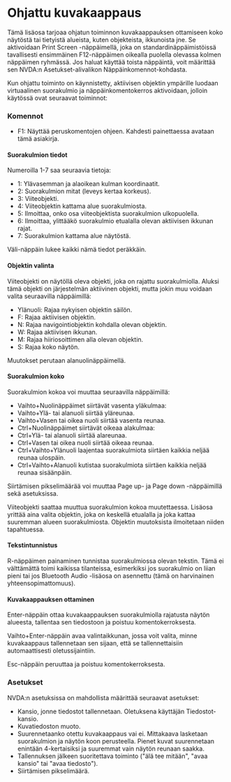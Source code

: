 # Ohjattu kuvakaappaus

Tämä lisäosa tarjoaa ohjatun toiminnon kuvakaappauksen ottamiseen koko näytöstä tai tietyistä alueista, kuten objekteista, ikkunoista jne. Se aktivoidaan Print Screen -näppäimellä, joka on standardinäppäimistöissä tavallisesti ensimmäinen F12-näppäimen oikealla puolella olevassa kolmen näppäimen ryhmässä. Jos haluat käyttää toista näppäintä, voit määrittää sen NVDA:n Asetukset-alivalikon Näppäinkomennot-kohdasta.

Kun ohjattu toiminto on käynnistetty, aktiivisen objektin ympärille luodaan virtuaalinen suorakulmio ja näppäinkomentokerros aktivoidaan, jolloin käytössä ovat seuraavat toiminnot:

### Komennot

* F1: Näyttää peruskomentojen ohjeen. Kahdesti painettaessa avataan tämä asiakirja.

#### Suorakulmion tiedot

Numeroilla 1-7 saa seuraavia tietoja:

* 1: Ylävasemman ja alaoikean kulman koordinaatit.
* 2: Suorakulmion mitat (leveys kertaa korkeus).
* 3: Viiteobjekti.
* 4: Viiteobjektin kattama alue suorakulmiosta.
* 5: Ilmoittaa, onko osa viiteobjektista suorakulmion ulkopuolella.
* 6: Ilmoittaa, ylittääkö suorakulmio etualalla olevan aktiivisen ikkunan rajat.
* 7: Suorakulmion kattama alue näytöstä.

Väli-näppäin lukee kaikki nämä tiedot peräkkäin.

#### Objektin valinta

Viiteobjekti on näytöllä oleva objekti, joka on rajattu suorakulmiolla. Aluksi tämä objekti on järjestelmän aktiivinen objekti, mutta jokin muu voidaan valita seuraavilla näppäimillä:

* Ylänuoli: Rajaa nykyisen objektin säilön.
* F: Rajaa aktiivisen objektin.
* N: Rajaa navigointiobjektin kohdalla olevan objektin.
* W: Rajaa aktiivisen ikkunan.
* M: Rajaa hiiriosoittimen alla olevan objektin.
* S: Rajaa koko näytön.

Muutokset perutaan alanuolinäppäimellä.

#### Suorakulmion koko

Suorakulmion kokoa voi muuttaa seuraavilla näppäimillä:

* Vaihto+Nuolinäppäimet siirtävät vasenta yläkulmaa:
* Vaihto+Ylä- tai alanuoli siirtää yläreunaa.
* Vaihto+Vasen tai oikea nuoli siirtää vasenta reunaa.
* Ctrl+Nuolinäppäimet siirtävät oikeaa alakulmaa:
* Ctrl+Ylä- tai alanuoli siirtää alareunaa.
* Ctrl+Vasen tai oikea nuoli siirtää oikeaa reunaa.
* Ctrl+Vaihto+Ylänuoli laajentaa suorakulmiota siirtäen kaikkia neljää reunaa ulospäin.
* Ctrl+Vaihto+Alanuoli kutistaa suorakulmiota siirtäen kaikkia neljää reunaa sisäänpäin.

Siirtämisen pikselimäärää voi muuttaa Page up- ja Page down -näppäimillä sekä asetuksissa.

Viiteobjekti saattaa muuttua suorakulmion kokoa muutettaessa. Lisäosa yrittää aina valita objektin, joka on keskellä etualalla ja joka kattaa suuremman alueen suorakulmiosta. Objektin muutoksista ilmoitetaan niiden tapahtuessa.

#### Tekstintunnistus

R-näppäimen painaminen tunnistaa suorakulmiossa olevan tekstin. Tämä ei välttämättä toimi kaikissa tilanteissa, esimerkiksi jos suorakulmio on liian pieni tai jos Bluetooth Audio -lisäosa on asennettu (tämä on harvinainen yhteensopimattomuus).

#### Kuvakaappauksen ottaminen

Enter-näppäin ottaa kuvakaappauksen suorakulmiolla rajatusta näytön alueesta, tallentaa sen tiedostoon ja poistuu komentokerroksesta.

Vaihto+Enter-näppäin avaa valintaikkunan, jossa voit valita, minne kuvakaappaus tallennetaan sen sijaan, että se tallennettaisiin automaattisesti oletussijaintiin.

Esc-näppäin peruuttaa ja poistuu komentokerroksesta.

### Asetukset

NVDA:n asetuksissa on mahdollista määrittää seuraavat asetukset:

* Kansio, jonne tiedostot tallennetaan. Oletuksena käyttäjän Tiedostot-kansio.
* Kuvatiedoston muoto.
* Suurennetaanko otettu kuvakaappaus vai ei. Mittakaava lasketaan suorakulmion ja näytön koon perusteella. Pienet kuvat suurennetaan enintään 4-kertaisiksi ja suuremmat vain näytön reunaan saakka.
* Tallennuksen jälkeen suoritettava toiminto ("älä tee mitään", "avaa kansio" tai "avaa tiedosto").
* Siirtämisen pikselimäärä.